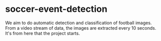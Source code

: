 # soccer-event-detection
 
We aim to do automatic detection and classification of football images. From a video stream of data, the images are extracted every 10 seconds. It's from here that the project starts.
